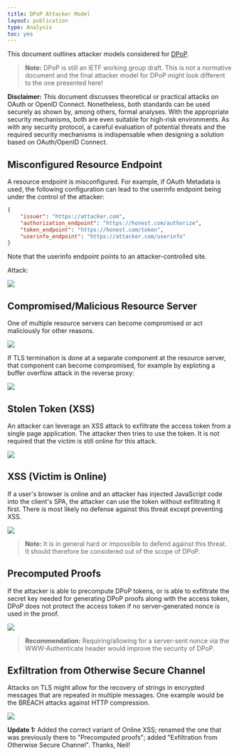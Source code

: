 ```yaml
---
title: DPoP Attacker Model
layout: publication
type: Analysis
toc: yes
---
```


This document outlines attacker models considered for [DPoP](https://tools.ietf.org/html/draft-ietf-oauth-dpop). 

> **Note:** DPoP is still an IETF working group draft. This is not a normative document and the final attacker model for DPoP might look different to the one presented here!


<div class="alert alert-info" role="alert">
  <b>Disclaimer:</b> This document discusses theoretical or practical attacks on OAuth or OpenID Connect. Nonetheless, both standards can be used securely as shown by, among others, formal analyses. With the appropriate security mechanisms, both are even suitable for high-risk environments. As with any security protocol, a careful evaluation of potential threats and the required security mechanisms is indispensable when designing a solution based on OAuth/OpenID Connect.
</div>

## Misconfigured Resource Endpoint

A resource endpoint is misconfigured. For example, if OAuth Metadata is used, the following configuration can lead to the userinfo endpoint being under the control of the attacker:

```json
{
    "issuer": "https://attacker.com",
    "authorization_endpoint": "https://honest.com/authorize",
    "token_endpoint": "https://honest.com/token",
    "userinfo_endpoint": "https://attacker.com/userinfo"
}
```
Note that the userinfo endpoint points to an attacker-controlled site.

Attack:

<img src="/img/plantuml/0cdb925a9cdcdfac505159dee8588fb659060cc0917f7f001bb27fd81a202fd6.svg" class="svg">


## Compromised/Malicious Resource Server

One of multiple resource servers can become compromised or act maliciously for other reasons.

<img src="/img/plantuml/0a9f7a2b950fe131bcd3622b7c4a652744a24388eae986cb96bffbe05aece232.svg" class="svg">

If TLS termination is done at a separate component at the resource server, that component can become compromised, for example by exploting a buffer overflow attack in the reverse proxy: 

<img src="/img/plantuml/d7ebccf61f43d00d5b2b7881874ea14da4965bf9142d40bbf512d4b5f9ddd3d9.svg" class="svg">


## Stolen Token (XSS)

An attacker can leverage an XSS attack to exfiltrate the access token from a single page application. The attacker then tries to use the token. It is not required that the victim is still online for this attack.

<img src="/img/plantuml/a423b5d72e059a385a1f3ca8e6d1af6315d35850fb1e7908f4ba33a31b3ab37c.svg" class="svg">


## XSS (Victim is Online)

If a user's browser is online and an attacker has injected JavaScript code into the client's SPA,  the attacker can use the token without exfiltrating it first. There is most likely no defense against this threat except preventing XSS.

<img src="/img/plantuml/344c65fd8ad56bd7ee740331acd651ebe568cd9924f43e1cd033c2ee99929d79.svg" class="svg">

> **Note:** It is in general hard or impossible to defend against this threat. It should therefore be considered out of the scope of DPoP.


## Precomputed Proofs

If the attacker is able to precompute DPoP tokens, or is able to exfiltrate the secret key needed for generating DPoP proofs along with the access token, DPoP does not protect the access token if no server-generated nonce is used in the proof.

<img src="/img/plantuml/185817e572aa17d3d09f852df76fc925ae2a908bd130bc706fc27a5b53f1db3d.svg" class="svg">

> **Recommendation:** Requiring/allowing for a server-sent nonce via the WWW-Authenticate header would improve the security of DPoP.

## Exfiltration from Otherwise Secure Channel

Attacks on TLS might allow for the recovery of strings in encrypted messages that are repeated in multiple messages. One example would be the BREACH attacks against HTTP compression.

<img src="/img/plantuml/41ea6ca0990bcaf9081318f983ef4208426beae62c11d94ac9952c2d2248994e.svg" class="svg">


**Update 1:** Added the correct variant of Online XSS; renamed the one that was previously there to "Precomputed proofs"; added "Exfiltration from Otherwise Secure Channel". Thanks, Neil!